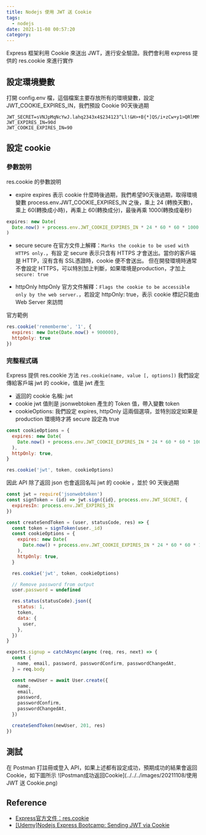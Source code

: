 ```yaml
---
title: Nodejs 使用 JWT 送 Cookie
tags:
  - nodejs
date: 2021-11-08 00:57:20
category:
---
```


Express 框架利用 Cookie 來送出 JWT，進行安全驗證。我們會利用 express 提供的 res.cookie 來進行實作

## 設定環境變數
打開 config.env 檔，這個檔案主要存放所有的環境變數，設定JWT_COOKIE_EXPIRES_IN，我們預設 Cookie 90天後過期

``` env
JWT_SECRET=sVNJpMqNcYwJ.lahq2343x4$234123^Ll!&H>+B{*]QS/i+zCw+y1>QRlMMf8Viiz2345+d
JWT_EXPIRES_IN=90d
JWT_COOKIE_EXPIRES_IN=90
```


## 設定 cookie

### 參數說明
res.cookie 的參數說明
- expire 
expires 表示 cookie 什麼時後過期，我們希望90天後過期，取得環境變數 process.env.JWT_COOKIE_EXPIRES_IN 之後，乘上 24 (轉換天數)，乘上 60(轉換成小時)，再乘上 60(轉換成分)，最後再乘 1000(轉換成毫秒)
``` js
expires: new Date(
  Date.now() + process.env.JWT_COOKIE_EXPIRES_IN * 24 * 60 * 60 * 1000
)
```
- secure
secure 在官方文件上解釋：`Marks the cookie to be used with HTTPS only.`，有設 定 secure 表示只含有 HTTPS 才會送出。當你的客戶端是 HTTP，沒有含有 SSL憑證時，cookie 便不會送出。
但在開發環境時通常不會設定 HTTPS，可以特別加上判斷，如果環境是production，才加上 `secure: true`

- httpOnly
httpOnly 官方文件解釋：`Flags the cookie to be accessible only by the web server.`，若設定 httpOnly: true，表示 cookie 標記只能由 Web Server 來訪問

官方範例
``` js
res.cookie('rememberme', '1', { 
  expires: new Date(Date.now() + 900000), 
  httpOnly: true 
})
```


### 完整程式碼
Express 提供 res.cookie 方法
`res.cookie(name, value [, options])`
我們設定傳給客戶端 jwt 的 cookie，值是 jwt 產生
- 返回的 cookie 名稱: jwt
- cookie jwt 值則是 jsonwebtoken 產生的 Token 值，帶入變數 token
- cookieOptions: 我們設定 expires, httpOnly 這兩個選項，並特別設定如果是 production 環境時才將 secure 設定為 true

``` js
const cookieOptions = {
  expires: new Date(
    Date.now() + process.env.JWT_COOKIE_EXPIRES_IN * 24 * 60 * 60 * 1000,
  ),
  httpOnly: true,
}

res.cookie('jwt', token, cookieOptions)
```
因此 API 除了返回 json 也會返回名叫 jwt 的 cookie ，並於 90 天後過期

``` js
const jwt = require('jsonwebtoken')
const signToken = (id) => jwt.sign({id}, process.env.JWT_SECRET, {
  expiresIn: process.env.JWT_EXPIRES_IN
})

const createSendToken = (user, statusCode, res) => {
  const token = signToken(user._id)
  const cookieOptions = {
    expires: new Date(
      Date.now() + process.env.JWT_COOKIE_EXPIRES_IN * 24 * 60 * 60 * 1000,
    ),
    httpOnly: true,
  }

  res.cookie('jwt', token, cookieOptions)

  // Remove password from output
  user.password = undefined

  res.status(statusCode).json({
    status: 1,
    token,
    data: {
      user,
    },
  })
}

exports.signup = catchAsync(async (req, res, next) => {
  const {
    name, email, password, passwordConfirm, passwordChangedAt,
  } = req.body

  const newUser = await User.create({
    name,
    email,
    password,
    passwordConfirm,
    passwordChangedAt,
  })

  createSendToken(newUser, 201, res)
})
```
## 測試
在 Postman 打註冊或登入 API，如果上述都有設定成功，預期成功的結果會返回 Cookie，如下圖所示
![Postman成功返回Cookie](../../../images/20211108/使用 JWT 送 Cookie.png)

## Reference
- [Express官方文件：res.cookie](https://expressjs.com/zh-tw/api.html)
- [[Udemy]Nodejs Express Bootcamp: Sending JWT via Cookie](https://www.udemy.com/course/nodejs-express-mongodb-bootcamp/learn/lecture/15065340?start=15#overview)